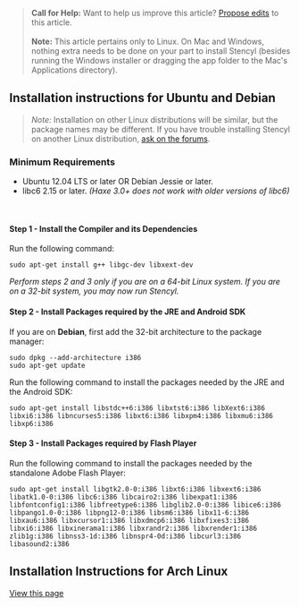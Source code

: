 > **Call for Help:** Want to help us improve this article? [Propose edits](https://www.github.com/Stencyl/stencylpedia/edit/master/chapter-b/ios-debugging.md) to this article.
<br/><br/>
> **Note:** This article pertains only to Linux. On Mac and Windows, nothing extra needs to be done on your part to install Stencyl (besides running the Windows installer or dragging the app folder to the Mac's Applications directory).
 

## Installation instructions for Ubuntu and Debian

> *Note:* Installation on other Linux distributions will be similar, but the package names may be different. If you have trouble installing Stencyl on another Linux distribution, [ask on the forums](http://community.stencyl.com/index.php/topic,30927.0.html).

### Minimum Requirements
* Ubuntu 12.04 LTS or later OR Debian Jessie or later.
* libc6 2.15 or later. *(Haxe 3.0+ does not work with older versions of libc6)*

<br/>

#### Step 1 - Install the Compiler and its Dependencies
Run the following command:

```
sudo apt-get install g++ libgc-dev libxext-dev
```
 
*Perform steps 2 and 3 only if you are on a 64-bit Linux system. If you are on a 32-bit system, you may now run Stencyl.*

 
#### Step 2 - Install Packages required by the JRE and Android SDK
If you are on **Debian**, first add the 32-bit architecture to the package manager:

```
sudo dpkg --add-architecture i386
sudo apt-get update
```

Run the following command to install the packages needed by the JRE and the Android SDK:

```
sudo apt-get install libstdc++6:i386 libxtst6:i386 libXext6:i386 libxi6:i386 libncurses5:i386 libxt6:i386 libxpm4:i386 libxmu6:i386 libxp6:i386
```
 

#### Step 3 - Install Packages required by Flash Player
Run the following command to install the packages needed by the standalone Adobe Flash Player:

```
sudo apt-get install libgtk2.0-0:i386 libxt6:i386 libxext6:i386 libatk1.0-0:i386 libc6:i386 libcairo2:i386 libexpat1:i386 libfontconfig1:i386 libfreetype6:i386 libglib2.0-0:i386 libice6:i386 libpango1.0-0:i386 libpng12-0:i386 libsm6:i386 libx11-6:i386 libxau6:i386 libxcursor1:i386 libxdmcp6:i386 libxfixes3:i386 libxi6:i386 libxinerama1:i386 libxrandr2:i386 libxrender1:i386 zlib1g:i386 libnss3-1d:i386 libnspr4-0d:i386 libcurl3:i386 libasound2:i386
```
 

## Installation Instructions for Arch Linux

[View this page](http://community.stencyl.com/index.php/topic,32022.0.html)
